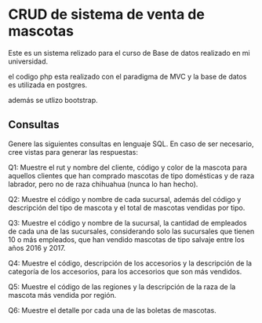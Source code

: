# CRUD de sistema de venta de mascotas
Este es un sistema relizado para el curso de Base de datos realizado en mi universidad.  

el codigo php esta realizado con el paradigma de MVC y la base de datos es utilizada en postgres.  

además se utlizo bootstrap.  


## Consultas
Genere las siguientes consultas en lenguaje SQL. En caso de ser necesario, cree vistas para generar las respuestas:
  

Q1: Muestre el rut y nombre del cliente, código y color de la mascota para aquellos clientes que han comprado mascotas de tipo domésticas y de raza labrador, pero no de raza chihuahua (nunca lo han hecho).  

Q2: Muestre el código y nombre de cada sucursal, además del código y descripción del tipo de mascota y el total de mascotas vendidas por tipo.  

Q3: Muestre el código y nombre de la sucursal, la cantidad de empleados de cada una de las sucursales, considerando solo las sucursales que tienen 10 o más empleados, que han vendido mascotas de tipo salvaje entre los años 2016 y 2017.  

Q4: Muestre el código, descripción de los accesorios y la descripción de la categoría de los accesorios, para los accesorios que son más vendidos.  

Q5: Muestre el código de las regiones y la descripción de la raza de la mascota más vendida por región.  

Q6: Muestre el detalle por cada una de las boletas de mascotas.
  

